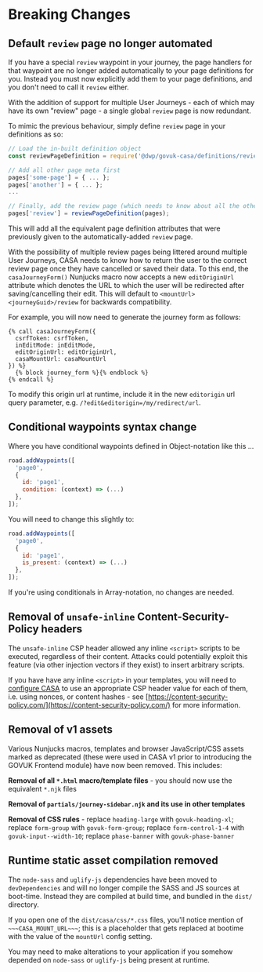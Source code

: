 # Breaking Changes

## Default `review` page no longer automated

If you have a special `review` waypoint in your journey, the page handlers for that waypoint are no longer added automatically to your page definitions for you. Instead you must now explicitly add them to your page definitions, and you don't need to call it `review` either.

With the addition of support for multiple User Journeys - each of which may have its own "review" page - a single global `review` page is now redundant.

To mimic the previous behaviour, simply define `review` page in your definitions as so:

```javascript
// Load the in-built definition object
const reviewPageDefinition = require('@dwp/govuk-casa/definitions/review-page');

// Add all other page meta first
pages['some-page'] = { ... };
pages['another'] = { ... };
...

// Finally, add the review page (which needs to know about all the other pages)
pages['review'] = reviewPageDefinition(pages);
```

This will add all the equivalent page definition attributes that were previously given to the automatically-added `review` page.

With the possibility of multiple review pages being littered around multiple User Journeys, CASA needs to know how to return the user to the correct review page once they have cancelled or saved their data. To this end, the `casaJourneyForm()` Nunjucks macro now accepts a new `editOriginUrl` attribute which denotes the URL to which the user will be redirected after saving/cancelling their edit. This will default to `<mountUrl><journeyGuid>/review` for backwards compatibility.

For example, you will now need to generate the journey form as follows:

```jinja
{% call casaJourneyForm({
  csrfToken: csrfToken,
  inEditMode: inEditMode,
  editOriginUrl: editOriginUrl,
  casaMountUrl: casaMountUrl
}) %}
  {% block journey_form %}{% endblock %}
{% endcall %}
```

To modify this origin url at runtime, include it in the new `editorigin` url query parameter, e.g. `/?edit&editorigin=/my/redirect/url`.

## Conditional waypoints syntax change

Where you have conditional waypoints defined in Object-notation like this ...

```javascript
road.addWaypoints([
  'page0',
  {
    id: 'page1',
    condition: (context) => (...)
  },
]);
```

You will need to change this slightly to:

```javascript
road.addWaypoints([
  'page0',
  {
    id: 'page1',
    is_present: (context) => (...)
  },
]);
```

If you're using conditionals in Array-notation, no changes are needed.

## Removal of `unsafe-inline` Content-Security-Policy headers

The `unsafe-inline` CSP header allowed any inline `<script>` scripts to be executed, regardless of their content. Attacks could potentially exploit this feature (via other injection vectors if they exist) to insert arbitrary scripts.

If you have have any inline `<script>` in your templates, you will need to [configure CASA](api/bootstrap.md) to use an appropriate CSP header value for each of them, i.e. using nonces, or content hashes - see [https://content-security-policy.com/](https://content-security-policy.com/) for more information.

## Removal of v1 assets

Various Nunjucks macros, templates and browser JavaScript/CSS assets marked as deprecated (these were used in CASA v1 prior to introducing the GOVUK Frontend module) have now been removed. This includes:

**Removal of all `*.html` macro/template files** - you should now use the equivalent `*.njk` files

**Removal of `partials/journey-sidebar.njk` and its use in other templates**

**Removal of CSS rules** - replace `heading-large` with `govuk-heading-xl`; replace `form-group` with `govuk-form-group`; replace `form-control-1-4` with `govuk-input--width-10`; replace `phase-banner` with `govuk-phase-banner`

## Runtime static asset compilation removed

The `node-sass` and `uglify-js` dependencies have been moved to `devDependencies` and will no longer compile the SASS and JS sources at boot-time. Instead they are compiled at build time, and bundled in the `dist/` directory.

If you open one of the `dist/casa/css/*.css` files, you'll notice mention of `~~~CASA_MOUNT_URL~~~`; this is a placeholder that gets replaced at bootime with the value of the `mountUrl` config setting.

You may need to make alterations to your application if you somehow depended on `node-sass` or `uglify-js` being present at runtime.
